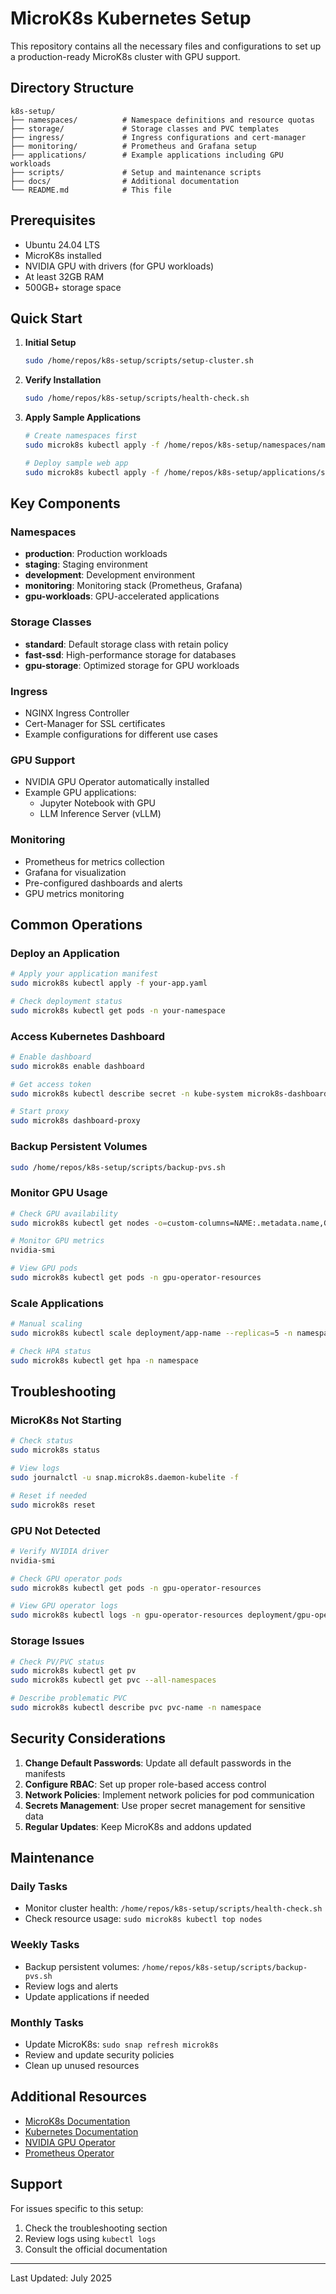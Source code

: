 # MicroK8s Kubernetes Setup

This repository contains all the necessary files and configurations to set up a production-ready MicroK8s cluster with GPU support.

## Directory Structure

```
k8s-setup/
├── namespaces/          # Namespace definitions and resource quotas
├── storage/             # Storage classes and PVC templates
├── ingress/             # Ingress configurations and cert-manager
├── monitoring/          # Prometheus and Grafana setup
├── applications/        # Example applications including GPU workloads
├── scripts/             # Setup and maintenance scripts
├── docs/                # Additional documentation
└── README.md            # This file
```

## Prerequisites

- Ubuntu 24.04 LTS
- MicroK8s installed
- NVIDIA GPU with drivers (for GPU workloads)
- At least 32GB RAM
- 500GB+ storage space

## Quick Start

1. **Initial Setup**
   ```bash
   sudo /home/repos/k8s-setup/scripts/setup-cluster.sh
   ```

2. **Verify Installation**
   ```bash
   sudo /home/repos/k8s-setup/scripts/health-check.sh
   ```

3. **Apply Sample Applications**
   ```bash
   # Create namespaces first
   sudo microk8s kubectl apply -f /home/repos/k8s-setup/namespaces/namespaces.yaml
   
   # Deploy sample web app
   sudo microk8s kubectl apply -f /home/repos/k8s-setup/applications/sample-web-app.yaml
   ```

## Key Components

### Namespaces

- **production**: Production workloads
- **staging**: Staging environment
- **development**: Development environment
- **monitoring**: Monitoring stack (Prometheus, Grafana)
- **gpu-workloads**: GPU-accelerated applications

### Storage Classes

- **standard**: Default storage class with retain policy
- **fast-ssd**: High-performance storage for databases
- **gpu-storage**: Optimized storage for GPU workloads

### Ingress

- NGINX Ingress Controller
- Cert-Manager for SSL certificates
- Example configurations for different use cases

### GPU Support

- NVIDIA GPU Operator automatically installed
- Example GPU applications:
  - Jupyter Notebook with GPU
  - LLM Inference Server (vLLM)

### Monitoring

- Prometheus for metrics collection
- Grafana for visualization
- Pre-configured dashboards and alerts
- GPU metrics monitoring

## Common Operations

### Deploy an Application

```bash
# Apply your application manifest
sudo microk8s kubectl apply -f your-app.yaml

# Check deployment status
sudo microk8s kubectl get pods -n your-namespace
```

### Access Kubernetes Dashboard

```bash
# Enable dashboard
sudo microk8s enable dashboard

# Get access token
sudo microk8s kubectl describe secret -n kube-system microk8s-dashboard-token

# Start proxy
sudo microk8s dashboard-proxy
```

### Backup Persistent Volumes

```bash
sudo /home/repos/k8s-setup/scripts/backup-pvs.sh
```

### Monitor GPU Usage

```bash
# Check GPU availability
sudo microk8s kubectl get nodes -o=custom-columns=NAME:.metadata.name,GPUs:.status.capacity.'nvidia\.com/gpu'

# Monitor GPU metrics
nvidia-smi

# View GPU pods
sudo microk8s kubectl get pods -n gpu-operator-resources
```

### Scale Applications

```bash
# Manual scaling
sudo microk8s kubectl scale deployment/app-name --replicas=5 -n namespace

# Check HPA status
sudo microk8s kubectl get hpa -n namespace
```

## Troubleshooting

### MicroK8s Not Starting

```bash
# Check status
sudo microk8s status

# View logs
sudo journalctl -u snap.microk8s.daemon-kubelite -f

# Reset if needed
sudo microk8s reset
```

### GPU Not Detected

```bash
# Verify NVIDIA driver
nvidia-smi

# Check GPU operator pods
sudo microk8s kubectl get pods -n gpu-operator-resources

# View GPU operator logs
sudo microk8s kubectl logs -n gpu-operator-resources deployment/gpu-operator
```

### Storage Issues

```bash
# Check PV/PVC status
sudo microk8s kubectl get pv
sudo microk8s kubectl get pvc --all-namespaces

# Describe problematic PVC
sudo microk8s kubectl describe pvc pvc-name -n namespace
```

## Security Considerations

1. **Change Default Passwords**: Update all default passwords in the manifests
2. **Configure RBAC**: Set up proper role-based access control
3. **Network Policies**: Implement network policies for pod communication
4. **Secrets Management**: Use proper secret management for sensitive data
5. **Regular Updates**: Keep MicroK8s and addons updated

## Maintenance

### Daily Tasks
- Monitor cluster health: `/home/repos/k8s-setup/scripts/health-check.sh`
- Check resource usage: `sudo microk8s kubectl top nodes`

### Weekly Tasks
- Backup persistent volumes: `/home/repos/k8s-setup/scripts/backup-pvs.sh`
- Review logs and alerts
- Update applications if needed

### Monthly Tasks
- Update MicroK8s: `sudo snap refresh microk8s`
- Review and update security policies
- Clean up unused resources

## Additional Resources

- [MicroK8s Documentation](https://microk8s.io/docs)
- [Kubernetes Documentation](https://kubernetes.io/docs)
- [NVIDIA GPU Operator](https://docs.nvidia.com/datacenter/cloud-native/gpu-operator)
- [Prometheus Operator](https://prometheus-operator.dev/)

## Support

For issues specific to this setup:
1. Check the troubleshooting section
2. Review logs using `kubectl logs`
3. Consult the official documentation

---

Last Updated: July 2025
